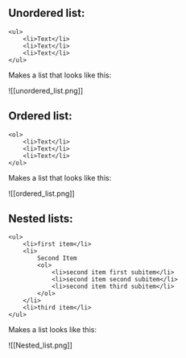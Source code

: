 ## Unordered list:

```
<ul>
	<li>Text</li>
	<li>Text</li>
	<li>Text</li>
</ul>
```

Makes a list that looks like this:

![[unordered_list.png]]

## Ordered list:

```
<ol>
	<li>Text</li>
	<li>Text</li>
	<li>Text</li>
</ol>
```

Makes a list that looks like this:

![[ordered_list.png]]

## Nested lists:

```
<ul>
	<li>first item</li>
	<li>
		Second Item
		<ol>
			<li>second item first subitem</li>
			<li>second item second subitem</li>
			<li>second item third subitem</li>
		</ol>
	</li>
	<li>third item</li>
</ul>
```

Makes a list looks like this:

![[Nested_list.png]]